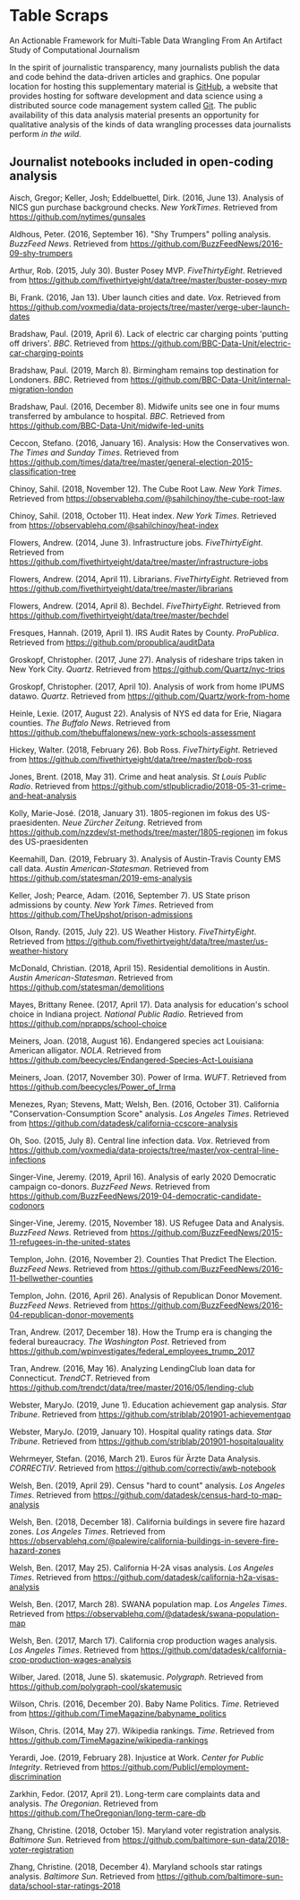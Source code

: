 # Table Scraps
An Actionable Framework for Multi-Table Data Wrangling From An Artifact Study of Computational Journalism

In the spirit of journalistic transparency, many journalists publish the data and code behind the data-driven articles and graphics. One popular location for hosting this supplementary material is [GitHub](https://github.com/about), a website that provides hosting for software development and data science using a distributed source code management system called [Git](https://git-scm.com/about). The public availability of this data analysis material presents an opportunity for qualitative analysis of the kinds of data wrangling processes data journalists perform *in the wild.*

## Journalist notebooks included in open-coding analysis

Aisch, Gregor; Keller, Josh; Eddelbuettel, Dirk. (2016, June 13). Analysis of NICS gun purchase background checks. *New YorkTimes*. Retrieved from https://github.com/nytimes/gunsales

Aldhous, Peter. (2016, September 16). "Shy Trumpers" polling analysis. *BuzzFeed News*. Retrieved from https://github.com/BuzzFeedNews/2016-09-shy-trumpers

Arthur, Rob. (2015, July 30). Buster Posey MVP. *FiveThirtyEight*. Retrieved from https://github.com/fivethirtyeight/data/tree/master/buster-posey-mvp

Bi, Frank. (2016, Jan 13). Uber launch cities and date. *Vox*. Retrieved from https://github.com/voxmedia/data-projects/tree/master/verge-uber-launch-dates

Bradshaw, Paul. (2019, April 6). Lack of electric car charging points 'putting off drivers'. *BBC*. Retrieved from https://github.com/BBC-Data-Unit/electric-car-charging-points

Bradshaw, Paul. (2019, March 8). Birmingham remains top destination for Londoners. *BBC*. Retrieved from https://github.com/BBC-Data-Unit/internal-migration-london

Bradshaw, Paul. (2016, December 8). Midwife units see one in four mums transferred by ambulance to hospital. *BBC*. Retrieved from https://github.com/BBC-Data-Unit/midwife-led-units

Ceccon, Stefano. (2016, January 16). Analysis: How the Conservatives won. *The Times and Sunday Times*. Retrieved from https://github.com/times/data/tree/master/general-election-2015-classification-tree

Chinoy, Sahil. (2018, November 12). The Cube Root Law. *New York Times*. Retrieved from https://observablehq.com/@sahilchinoy/the-cube-root-law

Chinoy, Sahil. (2018, October 11). Heat index. *New York Times*. Retrieved from https://observablehq.com/@sahilchinoy/heat-index

Flowers, Andrew. (2014, June 3). Infrastructure jobs. *FiveThirtyEight*. Retrieved from https://github.com/fivethirtyeight/data/tree/master/infrastructure-jobs

Flowers, Andrew. (2014, April 11). Librarians. *FiveThirtyEight*. Retrieved from https://github.com/fivethirtyeight/data/tree/master/librarians

Flowers, Andrew. (2014, April 8). Bechdel. *FiveThirtyEight*. Retrieved from https://github.com/fivethirtyeight/data/tree/master/bechdel

Fresques, Hannah. (2019, April 1). IRS Audit Rates by County. *ProPublica*. Retrieved from https://github.com/propublica/auditData

Groskopf, Christopher. (2017, June 27). Analysis of rideshare trips taken in New York City. *Quartz*. Retrieved from https://github.com/Quartz/nyc-trips

Groskopf, Christopher. (2017, April 10). Analysis of work from home IPUMS datawo. *Quartz*. Retrieved from https://github.com/Quartz/work-from-home

Heinle, Lexie. (2017, August 22). Analysis of NYS ed data for Erie, Niagara counties. *The Buffalo News*. Retrieved from https://github.com/thebuffalonews/new-york-schools-assessment

Hickey, Walter. (2018, February 26). Bob Ross. *FiveThirtyEight*. Retrieved from https://github.com/fivethirtyeight/data/tree/master/bob-ross

Jones, Brent. (2018, May 31). Crime and heat analysis. *St Louis Public Radio*. Retrieved from https://github.com/stlpublicradio/2018-05-31-crime-and-heat-analysis

Kolly, Marie-José. (2018, January 31). 1805-regionen im fokus des US-praesidenten. *Neue Zürcher Zeitung*. Retrieved from https://github.com/nzzdev/st-methods/tree/master/1805-regionen im fokus des US-praesidenten

Keemahill, Dan. (2019, February 3). Analysis of Austin-Travis County EMS call data. *Austin American-Statesman*. Retrieved from https://github.com/statesman/2019-ems-analysis

Keller, Josh; Pearce, Adam. (2016, September 7). US State prison admissions by county. *New York Times*. Retrieved from https://github.com/TheUpshot/prison-admissions

Olson, Randy. (2015, July 22). US Weather History. *FiveThirtyEight*. Retrieved from https://github.com/fivethirtyeight/data/tree/master/us-weather-history

McDonald, Christian. (2018, April 15). Residential demolitions in Austin. *Austin American-Statesman*. Retrieved from https://github.com/statesman/demolitions

Mayes, Brittany Renee. (2017, April 17). Data analysis for education's school choice in Indiana project. *National Public Radio*. Retrieved from https://github.com/nprapps/school-choice

Meiners, Joan. (2018, August 16). Endangered species act Louisiana: American alligator. *NOLA*. Retrieved from https://github.com/beecycles/Endangered-Species-Act-Louisiana

Meiners, Joan. (2017, November 30). Power of Irma. *WUFT*. Retrieved from https://github.com/beecycles/Power_of_Irma

Menezes, Ryan; Stevens, Matt; Welsh, Ben. (2016, October 31). California "Conservation-Consumption Score" analysis. *Los Angeles Times*. Retrieved from https://github.com/datadesk/california-ccscore-analysis

Oh, Soo. (2015, July 8). Central line infection data. *Vox*. Retrieved from https://github.com/voxmedia/data-projects/tree/master/vox-central-line-infections

Singer-Vine, Jeremy. (2019, April 16). Analysis of early 2020 Democratic campaign co-donors. *BuzzFeed News*. Retrieved from https://github.com/BuzzFeedNews/2019-04-democratic-candidate-codonors

Singer-Vine, Jeremy. (2015, November 18). US Refugee Data and Analysis. *BuzzFeed News*. Retrieved from https://github.com/BuzzFeedNews/2015-11-refugees-in-the-united-states

Templon, John. (2016, November 2). Counties That Predict The Election. *BuzzFeed News*. Retrieved from https://github.com/BuzzFeedNews/2016-11-bellwether-counties

Templon, John. (2016, April 26). Analysis of Republican Donor Movement. *BuzzFeed News*. Retrieved from https://github.com/BuzzFeedNews/2016-04-republican-donor-movements

Tran, Andrew. (2017, December 18). How the Trump era is changing the federal bureaucracy. *The Washington Post*. Retrieved from https://github.com/wpinvestigates/federal_employees_trump_2017

Tran, Andrew. (2016, May 16). Analyzing LendingClub loan data for Connecticut. *TrendCT*. Retrieved from https://github.com/trendct/data/tree/master/2016/05/lending-club

Webster, MaryJo. (2019, June 1). Education achievement gap analysis. *Star Tribune*. Retrieved from https://github.com/striblab/201901-achievementgap

Webster, MaryJo. (2019, January 10). Hospital quality ratings data. *Star Tribune*. Retrieved from https://github.com/striblab/201901-hospitalquality

Wehrmeyer, Stefan. (2016, March 21). Euros für Ärzte Data Analysis. *CORRECTIV*. Retrieved from https://github.com/correctiv/awb-notebook

Welsh, Ben. (2019, April 29). Census "hard to count" analysis. *Los Angeles Times*. Retrieved from https://github.com/datadesk/census-hard-to-map-analysis

Welsh, Ben. (2018, December 18). California buildings in severe fire hazard zones. *Los Angeles Times*. Retrieved from https://observablehq.com/@palewire/california-buildings-in-severe-fire-hazard-zones

Welsh, Ben. (2017, May 25). California H-2A visas analysis. *Los Angeles Times*. Retrieved from https://github.com/datadesk/california-h2a-visas-analysis

Welsh, Ben. (2017, March 28). SWANA population map. *Los Angeles Times*. Retrieved from https://observablehq.com/@datadesk/swana-population-map

Welsh, Ben. (2017, March 17). California crop production wages analysis. *Los Angeles Times*. Retrieved from https://github.com/datadesk/california-crop-production-wages-analysis

Wilber, Jared. (2018, June 5). skatemusic. *Polygraph*. Retrieved from https://github.com/polygraph-cool/skatemusic

Wilson, Chris. (2016, December 20). Baby Name Politics. *Time*. Retrieved from https://github.com/TimeMagazine/babyname_politics

Wilson, Chris. (2014, May 27). Wikipedia rankings. *Time*. Retrieved from https://github.com/TimeMagazine/wikipedia-rankings

Yerardi, Joe. (2019, February 28). Injustice at Work. *Center for Public Integrity*. Retrieved from https://github.com/PublicI/employment-discrimination

Zarkhin, Fedor. (2017, April 21). Long-term care complaints data and analysis. *The Oregonian*. Retrieved from https://github.com/TheOregonian/long-term-care-db

Zhang, Christine. (2018, October 15). Maryland voter registration analysis. *Baltimore Sun*. Retrieved from https://github.com/baltimore-sun-data/2018-voter-registration

Zhang, Christine. (2018, December 4). Maryland schools star ratings analysis. *Baltimore Sun*. Retrieved from https://github.com/baltimore-sun-data/school-star-ratings-2018
